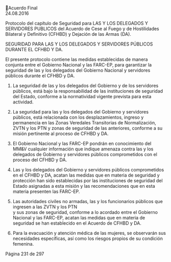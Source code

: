 Acuerdo Final  
24.08.2016  

Protocolo del capítulo de Seguridad para LAS Y LOS DELEGADOS Y SERVIDORES PUBLICOS del 
Acuerdo de Cese al Fuego y de Hostilidades Bilateral y Definitivo (CFHBD) y Dejación de las Armas 
(DA). 
 
SEGURIDAD PARA LAS Y LOS DELEGADOS Y SERVIDORES PÚBLICOS DURANTE EL CFHBD Y DA.  
 
El presente protocolo contiene las medidas establecidas de manera conjunta entre el Gobierno Nacional 
y  las  FARC-EP,  para  garantizar  la  seguridad  de  las  y  los  delegados  del  Gobierno  Nacional  y  servidores 
públicos durante el CFHBD y DA.  
 
1. La  seguridad  de  las  y  los  delegados  del  Gobierno  y  de  los  servidores  públicos,  está  bajo  la 
responsabilidad  de  las  instituciones  de  seguridad  del  Estado,  conforme  a  la  normatividad  vigente 
prevista para esta actividad. 
 
2. La seguridad para las y los delegados del Gobierno y servidores públicos, está relacionada con los 
desplazamientos, ingreso y permanencia  en las Zonas Veredales Transitorias de Normalización, ZVTN 
y los PTN y zonas de seguridad de las anteriores, conforme a su misión pertinente al proceso  de 
CFHBD y DA.  
 
3. El Gobierno Nacional y las FARC-EP pondrán en conocimiento del MM&V cualquier información que 
indique amenaza contra las y los delegados de Gobierno y servidores públicos comprometidos con el 
proceso del CFHBD y DA. 
 
4. Las y los delegados del Gobierno y servidores públicos comprometidos en el CFHBD y DA, acatan las 
medidas  que  en  materia  de  seguridad  y  protección  han  sido  establecidas  por  las  instituciones  de 
seguridad del Estado asignadas a esta misión y las recomendaciones que en esta materia presenten 
las FARC-EP. 
 
5. Las autoridades civiles no armadas, las y los funcionarios públicos que ingresen a las ZVTN y los PTN  
y sus zonas de seguridad, conforme a lo acordado entre el Gobierno Nacional y las FARC-EP, acatan 
las medidas que en materia de seguridad se han establecido en el Acuerdo de CFHBD y DA. 
 
6. Para la evacuación y atención médica de las mujeres, se observarán sus necesidades específicas, así 
como los riesgos propios de su condición femenina. 
 
 
 
 
 
 
 
 
 
 
 
 
 
Página 231 de 297 
 

